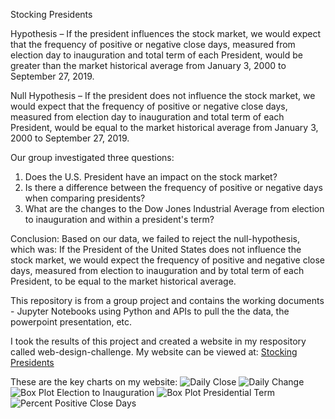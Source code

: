 Stocking Presidents

Hypothesis – If the president influences the stock market, we would expect that the frequency of positive or negative close days, measured from election day to inauguration and total term of each President, would be greater than the market historical average from January 3, 2000 to September 27, 2019.

Null Hypothesis – If the president does not influence the stock market, we would expect that the frequency of positive or negative close days, measured from election day to inauguration and total term of each President, would be equal to the market historical average from January 3, 2000 to September 27, 2019.

Our group investigated three questions:
1. Does the U.S. President have an impact on the stock market?
2. Is there a difference between the frequency of positive or negative days when comparing presidents?
3. What are the changes to the Dow Jones Industrial Average from election to inauguration and within a president's term?

Conclusion: Based on our data, we failed to reject the null-hypothesis, which was: If the President of the United States does not influence the stock market, we would expect the frequency of positive and negative close days, measured from election to inauguration and by total term of each President, to be equal to the market historical average.

This repository is from a group project and contains the working documents - Jupyter Notebooks using Python and APIs to pull the the data, the powerpoint presentation, etc. 

I took the results of this project and created a website in my respository called  web-design-challenge. My website can be viewed at:
[Stocking Presidents](https://dianess.github.io/web-design-challenge/)

These are the key charts on my website:
<img src="/WebVisualizations/Resources/assets:images/Presidential_term_Daily_Close.png" alt="Daily Close">
<img src="/WebVisualizations/Resources/assets:images/Presidential_term_Daily_Change.png" alt="Daily Change">
<img src="/WebVisualizations/Resources/assets:images/Election_to_Inauguration_boxplot.png" alt="Box Plot Election to Inauguration">
<img src="/WebVisualizations/Resources/assets:images/Presidential_Term_boxplot.png" alt="Box Plot Presidential Term">
<img src="/WebVisualizations/Resources/assets:images/Percent_Positive_Close_Days.png" alt="Percent Positive Close Days">